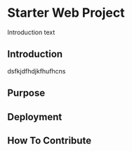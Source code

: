 # Starter Web Project
Introduction text
## Introduction
dsfkjdfhdjkfhufhcns
## Purpose

## Deployment

## How To Contribute